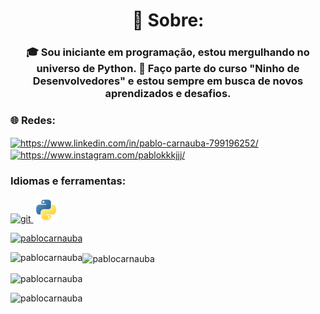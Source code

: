 <h1 align="center">💫 Sobre:</h1>
<h3 align="center">🎓 Sou iniciante em programação, estou mergulhando no universo de Python. 🚀 Faço parte do curso "Ninho de Desenvolvedores" e estou sempre em busca de novos aprendizados e desafios.</h3>

<h3 align="left">🌐 Redes:</h3>
<p align="left">
<a href="https://linkedin.com/in/https://www.linkedin.com/in/pablo-carnauba-799196252/" target="blank"><img align="center" src="https://raw.githubusercontent.com/rahuldkjain/github-profile-readme-generator/master/src/images/icons/Social/linked-in-alt.svg" alt="https://www.linkedin.com/in/pablo-carnauba-799196252/" height="30" width="40" /></a>
<a href="https://instagram.com/https://www.instagram.com/pablokkkjjj/" target="blank"><img align="center" src="https://raw.githubusercontent.com/rahuldkjain/github-profile-readme-generator/master/src/images/icons/Social/instagram.svg" alt="https://www.instagram.com/pablokkkjjj/" height="30" width="40" /></a>
</p>

<h3 align="left">Idiomas e ferramentas:</h3>
<p align="left"> <a href="https://git-scm.com/" target="_blank" rel="noreferrer"> <img src="https://www.vectorlogo.zone/logos/git-scm/git-scm-icon.svg" alt="git" width="40" height="40"/> </a> <a href="https://www.python.org" target="_blank" rel="noreferrer"> <img src="https://raw.githubusercontent.com/devicons/devicon/master/icons/python/python-original.svg" alt="python" width="40" height="40"/> </a> </p>

<p align="left"> <a href="https://github.com/ryo-ma/github-profile-trophy"><img src="https://github-profile-trophy.vercel.app/?username=pablocarnauba" alt="pablocarnauba" /></a> </p>

<p><img align="left" src="https://github-readme-stats.vercel.app/api/top-langs?username=pablocarnauba&show_icons=true&locale=en&layout=compact" alt="pablocarnauba" /></p>

<p> <img align="center" src="https://github-readme-stats.vercel.app/api?username=pablocarnauba&show_icons=true&locale=en" alt="pablocarnauba" /></p>

<p><img align="center" src="https://github-readme-streak-stats.herokuapp.com/?user=pablocarnauba&" alt="pablocarnauba" /></p>

<p align="left"> <img src="https://komarev.com/ghpvc/?username=pablocarnauba&label=Profile%20views&color=0e75b6&style=flat" alt="pablocarnauba" /> </p>
